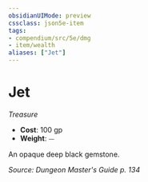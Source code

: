```yaml
---
obsidianUIMode: preview
cssclass: json5e-item
tags:
- compendium/src/5e/dmg
- item/wealth
aliases: ["Jet"]
---
```

# Jet
*Treasure*  

- **Cost**: 100 gp
- **Weight**: ⏤

An opaque deep black gemstone.

*Source: Dungeon Master's Guide p. 134*
